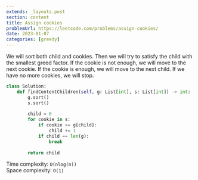 ```yaml
---
extends: _layouts.post
section: content
title: Assign cookies
problemUrl: https://leetcode.com/problems/assign-cookies/
date: 2023-01-07
categories: [greedy]
---
```


We will sort both child and cookies. Then we will try to satisfy the child with the smallest greed factor. If the cookie is not enough, we will move to the next cookie. If the cookie is enough, we will move to the next child. If we have no more cookies, we will stop.

```python
class Solution:
    def findContentChildren(self, g: List[int], s: List[int]) -> int:
        g.sort()
        s.sort()
        
        child = 0
        for cookie in s:
            if cookie >= g[child]:
                child += 1
            if child == len(g):
                break
        
        return child
```

Time complexity: `O(nlog(n))` <br/>
Space complexity: `O(1)`
